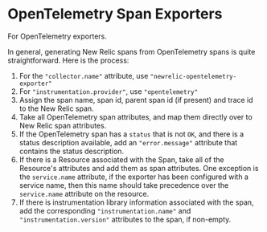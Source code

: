 # OpenTelemetry Span Exporters

For OpenTelemetry exporters.

In general, generating New Relic spans from OpenTelemetry spans is quite straightforward.
Here is the process:

1. For the `"collector.name"` attribute, use `"newrelic-opentelemetry-exporter"`
1. For `"instrumentation.provider"`, use `"opentelemetry"`
1. Assign the span name, span id, parent span id (if present) and trace id to the New Relic span.
1. Take all OpenTelemetry span attributes, and map them directly over to New Relic span attributes.
1. If the OpenTelemetry span has a `status` that is not `OK`, and there is a status description available,
add an `"error.message"` attribute that contains the status description.
1. If there is a Resource associated with the Span, take all of the Resource's attributes and add them as
span attributes. One exception is the `service.name` attribute, if the exporter has been configured with a
service name, then this name should take precedence over the `service.name` attribute on the resource.
1. If there is instrumentation library information associated with the span,
add the corresponding `"instrumentation.name"` and `"instrumentation.version"` attributes to the span, if non-empty.
